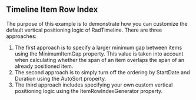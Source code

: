 ## Timeline Item Row Index
The purpose of this example is to demonstrate how you can customize the default vertical positioning logic of RadTimeline. There are three approaches:

1. The first approach is to specify a larger minimum gap between items using the MinimumItemGap property. This value is taken into account when calculating whether the span of an item overlaps the span of an already positioned item.
2. The second approach is to simply turn off the ordering by StartDate and Duration using the AutoSort property.
3. The third approach includes specifying your own custom vertical positioning logic using the ItemRowIndexGenerator property.

[//]: <keywords: itemrowindexgenerator, minimumitemgap, autosort, databinding, mvvm>